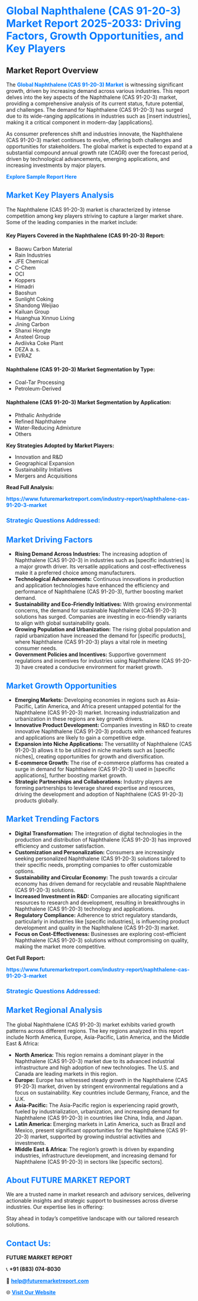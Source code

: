 <h1 style="color: #007BFF;">Global Naphthalene (CAS 91-20-3) Market Report 2025-2033: Driving Factors, Growth Opportunities, and Key Players</h1>

<section id="overview">
<h2>Market Report Overview</h2>
<p>The <a href="https://www.futuremarketreport.com/industry-report/naphthalene-cas-91-20-3-market" style="color: #007BFF; text-decoration: none;"><strong>Global Naphthalene (CAS 91-20-3) Market</strong></a> is witnessing significant growth, driven by increasing demand across various industries. This report delves into the key aspects of the Naphthalene (CAS 91-20-3) market, providing a comprehensive analysis of its current status, future potential, and challenges. The demand for Naphthalene (CAS 91-20-3) has surged due to its wide-ranging applications in industries such as [insert industries], making it a critical component in modern-day [applications].</p>
<p>As consumer preferences shift and industries innovate, the Naphthalene (CAS 91-20-3) market continues to evolve, offering both challenges and opportunities for stakeholders. The global market is expected to expand at a substantial compound annual growth rate (CAGR) over the forecast period, driven by technological advancements, emerging applications, and increasing investments by major players.</p>
</section>

<section id="overview">
<p><a href="https://www.futuremarketreport.com/request-sample/reportId=28959" style="color: #007BFF; text-decoration: none;"><strong>Explore Sample Report Here</strong></a></p>
</section>

<section id="key-players">
<h2 style="color: #007BFF;">Market Key Players Analysis</h2>
<p>The Naphthalene (CAS 91-20-3) market is characterized by intense competition among key players striving to capture a larger market share. Some of the leading companies in the market include:</p>
<h4>Key Players Covered in the Naphthalene (CAS 91-20-3) Report:</h4>
<ul><li>Baowu Carbon Material</li><li>Rain Industries</li><li>JFE Chemical</li><li>C-Chem</li><li>OCI</li><li>Koppers</li><li>Himadri</li><li>Baoshun</li><li>Sunlight Coking</li><li>Shandong Weijiao</li><li>Kailuan Group</li><li>Huanghua Xinnuo Lixing</li><li>Jining Carbon</li><li>Shanxi Hongte</li><li>Ansteel Group</li><li>Avdiivka Coke Plant</li><li>DEZA a. s.</li><li>EVRAZ</li></ul>
<h4>Naphthalene (CAS 91-20-3) Market Segmentation by Type:</h4>
<ul><li>Coal-Tar Processing</li><li>Petroleum-Derived</li></ul>

<h4>Naphthalene (CAS 91-20-3) Market Segmentation by Application:</h4>
<ul><li>Phthalic Anhydride</li><li>Refined Naphthalene</li><li>Water-Reducing Admixture</li><li>Others</li></ul>
<p><strong>Key Strategies Adopted by Market Players:</strong></p>
<ul>
<li>Innovation and R&D</li>
<li>Geographical Expansion</li>
<li>Sustainability Initiatives</li>
<li>Mergers and Acquisitions</li>
</ul>
</section>

<section>
<p><strong>Read Full Analysis: </strong></p><a href="https://www.futuremarketreport.com/industry-report/naphthalene-cas-91-20-3-market" style="color: #007BFF; text-decoration: none;"><strong>https://www.futuremarketreport.com/industry-report/naphthalene-cas-91-20-3-market</strong></a>
<h3 style="color: #007BFF;">Strategic Questions Addressed:</h3>
</section>

<section id="driving-factors">
<h2 style="color: #007BFF;">Market Driving Factors</h2>
<ul>
<li><strong>Rising Demand Across Industries:</strong> The increasing adoption of Naphthalene (CAS 91-20-3) in industries such as [specific industries] is a major growth driver. Its versatile applications and cost-effectiveness make it a preferred choice among manufacturers.</li>
<li><strong>Technological Advancements:</strong> Continuous innovations in production and application technologies have enhanced the efficiency and performance of Naphthalene (CAS 91-20-3), further boosting market demand.</li>
<li><strong>Sustainability and Eco-Friendly Initiatives:</strong> With growing environmental concerns, the demand for sustainable Naphthalene (CAS 91-20-3) solutions has surged. Companies are investing in eco-friendly variants to align with global sustainability goals.</li>
<li><strong>Growing Population and Urbanization:</strong> The rising global population and rapid urbanization have increased the demand for [specific products], where Naphthalene (CAS 91-20-3) plays a vital role in meeting consumer needs.</li>
<li><strong>Government Policies and Incentives:</strong> Supportive government regulations and incentives for industries using Naphthalene (CAS 91-20-3) have created a conducive environment for market growth.</li>
</ul>
</section>

<section id="growth-opportunities">
<h2 style="color: #007BFF;">Market Growth Opportunities</h2>
<ul>
<li><strong>Emerging Markets:</strong> Developing economies in regions such as Asia-Pacific, Latin America, and Africa present untapped potential for the Naphthalene (CAS 91-20-3) market. Increasing industrialization and urbanization in these regions are key growth drivers.</li>
<li><strong>Innovative Product Development:</strong> Companies investing in R&D to create innovative Naphthalene (CAS 91-20-3) products with enhanced features and applications are likely to gain a competitive edge.</li>
<li><strong>Expansion into Niche Applications:</strong> The versatility of Naphthalene (CAS 91-20-3) allows it to be utilized in niche markets such as [specific niches], creating opportunities for growth and diversification.</li>
<li><strong>E-commerce Growth:</strong> The rise of e-commerce platforms has created a surge in demand for Naphthalene (CAS 91-20-3) used in [specific applications], further boosting market growth.</li>
<li><strong>Strategic Partnerships and Collaborations:</strong> Industry players are forming partnerships to leverage shared expertise and resources, driving the development and adoption of Naphthalene (CAS 91-20-3) products globally.</li>
</ul>
</section>

<section id="trending-factors">
<h2 style="color: #007BFF;">Market Trending Factors</h2>
<ul>
<li><strong>Digital Transformation:</strong> The integration of digital technologies in the production and distribution of Naphthalene (CAS 91-20-3) has improved efficiency and customer satisfaction.</li>
<li><strong>Customization and Personalization:</strong> Consumers are increasingly seeking personalized Naphthalene (CAS 91-20-3) solutions tailored to their specific needs, prompting companies to offer customizable options.</li>
<li><strong>Sustainability and Circular Economy:</strong> The push towards a circular economy has driven demand for recyclable and reusable Naphthalene (CAS 91-20-3) solutions.</li>
<li><strong>Increased Investment in R&D:</strong> Companies are allocating significant resources to research and development, resulting in breakthroughs in Naphthalene (CAS 91-20-3) technology and applications.</li>
<li><strong>Regulatory Compliance:</strong> Adherence to strict regulatory standards, particularly in industries like [specific industries], is influencing product development and quality in the Naphthalene (CAS 91-20-3) market.</li>
<li><strong>Focus on Cost-Effectiveness:</strong> Businesses are exploring cost-efficient Naphthalene (CAS 91-20-3) solutions without compromising on quality, making the market more competitive.</li>
</ul>
</section>

<section>
<p><strong>Get Full Report: </strong></p><a href="https://www.futuremarketreport.com/industry-report/naphthalene-cas-91-20-3-market" style="color: #007BFF; text-decoration: none;"><strong>https://www.futuremarketreport.com/industry-report/naphthalene-cas-91-20-3-market</strong></a>
<h3 style="color: #007BFF;">Strategic Questions Addressed:</h3>
</section>


<section id="regional-analysis">
<h2 style="color: #007BFF;">Market Regional Analysis</h2>
<p>The global Naphthalene (CAS 91-20-3) market exhibits varied growth patterns across different regions. The key regions analyzed in this report include North America, Europe, Asia-Pacific, Latin America, and the Middle East & Africa:</p>
<ul>
<li><strong>North America:</strong> This region remains a dominant player in the Naphthalene (CAS 91-20-3) market due to its advanced industrial infrastructure and high adoption of new technologies. The U.S. and Canada are leading markets in this region.</li>
<li><strong>Europe:</strong> Europe has witnessed steady growth in the Naphthalene (CAS 91-20-3) market, driven by stringent environmental regulations and a focus on sustainability. Key countries include Germany, France, and the U.K.</li>
<li><strong>Asia-Pacific:</strong> The Asia-Pacific region is experiencing rapid growth, fueled by industrialization, urbanization, and increasing demand for Naphthalene (CAS 91-20-3) in countries like China, India, and Japan.</li>
<li><strong>Latin America:</strong> Emerging markets in Latin America, such as Brazil and Mexico, present significant opportunities for the Naphthalene (CAS 91-20-3) market, supported by growing industrial activities and investments.</li>
<li><strong>Middle East & Africa:</strong> The region’s growth is driven by expanding industries, infrastructure development, and increasing demand for Naphthalene (CAS 91-20-3) in sectors like [specific sectors].</li>
</ul>
</section>

<footer>
<h2 style="color: #007BFF;">About FUTURE MARKET REPORT</h2>
<p>We are a trusted name in market research and advisory services, delivering actionable insights and strategic support to businesses across diverse industries. Our expertise lies in offering:</p>

<p>Stay ahead in today’s competitive landscape with our tailored research solutions.</p>

<h2 style="color: #007BFF;">Contact Us:</h2>
<p><strong>FUTURE MARKET REPORT</strong></p>
<p>📞 <strong>+91 (883) 074-8030</strong></p>
<p>📧 <strong><a href="mailto:help@futuremarketreport.com" style="color: #007BFF;">help@futuremarketreport.com</a></strong></p>
<p>🌐 <strong><a href="https://www.futuremarketreport.com/" style="color: #007BFF;">Visit Our Website</a></strong></p>
</footer>